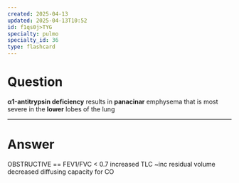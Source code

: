 ```yaml
---
created: 2025-04-13
updated: 2025-04-13T10:52
id: f1qs0j>TYG
specialty: pulmo
specialty_id: 36
type: flashcard
---
```


# Question
**α1-antitrypsin deficiency** results in **panacinar** emphysema that is most severe in the **lower** lobes of the lung

---

# Answer
OBSTRUCTIVE == FEV1/FVC < 0.7 increased TLC ~inc residual volume decreased diffusing capacity for CO